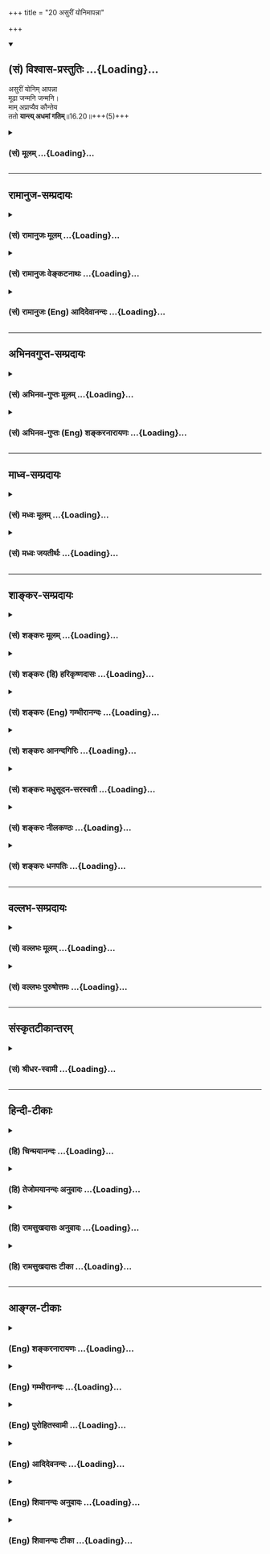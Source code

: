 +++
title = "20 असुरीं योनिमापन्ना"

+++
<div class="js_include" newlevelforh1="2" title="(सं) विश्वास-प्रस्तुतिः" unfilled url="/mahAbhAratam/vyAsaH/shlokashaH/06-bhIShma-parva/03-bhagavad-gItA-parva/saMskRtam/vishvAsa-prastutiH/16_daivAsura-sampad-vib/20_asurIM_yonimApann.md">
<details open><summary><h2>(सं) विश्वास-प्रस्तुतिः ...{Loading}...</h2></summary>

असुरीं योनिम् आपन्ना  
मूढा जन्मनि जन्मनि।  
माम् अप्राप्यैव कौन्तेय  
ततो **यान्त्य् अधमां गतिम्**॥16.20॥+++(5)+++
</details>
</div>
<div class="js_include collapsed" newlevelforh1="3" title="(सं) मूलम्" unfilled url="/mahAbhAratam/vyAsaH/shlokashaH/06-bhIShma-parva/03-bhagavad-gItA-parva/saMskRtam/mUlam/16_daivAsura-sampad-vib/20_asurIM_yonimApann.md">
<details><summary><h3>(सं) मूलम् ...{Loading}...</h3></summary>

असुरीं योनिमापन्ना मूढा जन्मनि जन्मनि।  
मामप्राप्यैव कौन्तेय ततो यान्त्यधमां गतिम्।।16.20।।
</details>
</div>


_________________
## रामानुज-सम्प्रदायः
<div class="js_include collapsed" newlevelforh1="3" title="(सं) रामानुजः मूलम्" unfilled url="/mahAbhAratam/vyAsaH/shlokashaH/06-bhIShma-parva/03-bhagavad-gItA-parva/saMskRtam/rAmAnujaH/mUlam/16_daivAsura-sampad-vib/20_asurIM_yonimApann.md">
<details><summary><h3>(सं) रामानुजः मूलम् ...{Loading}...</h3></summary>

।।16.20।। मदानुकूल्यप्रत्यनीकजन्मापन्नाः पुनः अपि **जन्मनि जन्मनि मूढा**
मद्विपरीतज्ञानाः **माम् अप्राप्य एव,अस्ति भगवान् वासुदेवः सर्वेश्वरः इति
ज्ञानम् अप्राप्य ततः** ततो **जन्मनः** अधमाम् **एव** गतिं यान्ति। अस्य
आसुरस्वभावस्य आत्मनाशस्य मूलहेतुम् आह --

</details>
</div>
<div class="js_include collapsed" newlevelforh1="3" title="(सं) रामानुजः वेङ्कटनाथः" unfilled url="/mahAbhAratam/vyAsaH/shlokashaH/06-bhIShma-parva/03-bhagavad-gItA-parva/saMskRtam/rAmAnujaH/venkaTanAthaH/16_daivAsura-sampad-vib/20_asurIM_yonimApann.md">
<details><summary><h3>(सं) रामानुजः वेङ्कटनाथः ...{Loading}...</h3></summary>

  
  
।।16.20।। उत्तरोत्तरमपकर्षपरम्परोच्यते -- आसुरीम् इति श्लोकेन। मूढशब्दतः
फलितमाहमद्विपरीतज्ञाना इति। यद्वा विपरीतज्ञानमेवात्र मोहः स च
वाक्यार्थानुगुण्यात्स्वविषयो विशेषितः। सत्त्वोत्तराणामपि
परब्रह्मप्राप्तेरनेकजन्मसंसिद्धिसाध्यतया तामसेषु
तत्प्रसङ्गप्रतिषेधयोरनौचित्यात्प्राप्तेः
प्रथमपवभूतशास्त्रजन्यज्ञानप्राप्तिरिहाशास्त्रवश्येष्वासुरेषु
प्रतिक्षिप्यते। तत्र शास्त्रजन्यज्ञानत्वव्यक्त्यर्थमाह -- अस्ति
भगवानिति। अधमत्वस्योत्तमावधिसापेक्षत्वादवधिसमर्पणसमर्थतया सन्निहितः
ततश्शब्दो न हेतुपर उचित इत्यभिप्रायेणाऽऽहततस्ततो जन्मन इति।  
  

</details>
</div>
<div class="js_include collapsed" newlevelforh1="3" title="(सं) रामानुजः (Eng) आदिदेवानन्दः" unfilled url="/mahAbhAratam/vyAsaH/shlokashaH/06-bhIShma-parva/03-bhagavad-gItA-parva/saMskRtam/rAmAnujaH/english/AdidevAnandaH/16_daivAsura-sampad-vib/20_asurIM_yonimApann.md">
<details><summary><h3>(सं) रामानुजः (Eng) आदिदेवानन्दः ...{Loading}...</h3></summary>

16.20 'These deluded men,' viz., those entertaining perverse knowledge about Me, attain repeatedly births that tend them to be antagonistic to Me. Never 'attaining Me,' viz., never arriving at the knowledge that Vasudeva, the Lord and the ruler of all, truly exists, they go farther and farther down, from that birth, to the lowest level. Sri Krsna proceeds to explain the root-cause of the ruin to the self of demoniac nature:

</details>
</div>


_________________
## अभिनवगुप्त-सम्प्रदायः
<div class="js_include collapsed" newlevelforh1="3" title="(सं) अभिनव-गुप्तः मूलम्" unfilled url="/mahAbhAratam/vyAsaH/shlokashaH/06-bhIShma-parva/03-bhagavad-gItA-parva/saMskRtam/abhinava-guptaH/mUlam/16_daivAsura-sampad-vib/20_asurIM_yonimApann.md">
<details><summary><h3>(सं) अभिनव-गुप्तः मूलम् ...{Loading}...</h3></summary>

।।16.17 -- 16.20।। आत्मसंभाविता इत्यादि गतिमित्यन्तम्। यज्ञैर्यजन्ते नाम;
निष्फलमित्यर्थः। क्रोधेन हि सर्वं नश्यतीत्यर्थः। यद्वा नामयज्ञैः;
संज्ञामात्रेणैव +++(S; omit एव)+++ ये यज्ञाः तैः +++(S; omit तैः)+++। अथवा --
नामार्थं प्रसिद्ध्यर्थं ये यज्ञाः +++(omits ये यज्ञाः)+++ -- येन +++(S omits
येन)+++ यज्ञयाजी अयम् इति व्यपदेशो जायते -- ते दम्भपूर्वका एव; न तु फलन्ति।
क्रोधादिरूषितत्वादेव लोकान् द्विषन्तो मामेव द्विषन्ति। अहं वासुदेवो हि
सर्वावासः। आत्मनि च द्वेषवन्तः आत्मनो ( आत्मने) ह्यहितं निरयपातहेतुम्
आचरन्ति +++(S उपाचरन्ति)+++। तांश्चाहम् आसुरीष्वेव योनिषु क्षिपामि।

</details>
</div>
<div class="js_include collapsed" newlevelforh1="3" title="(सं) अभिनव-गुप्तः (Eng) शङ्करनारायणः" unfilled url="/mahAbhAratam/vyAsaH/shlokashaH/06-bhIShma-parva/03-bhagavad-gItA-parva/saMskRtam/abhinava-guptaH/english/shankaranArAyaNaH/16_daivAsura-sampad-vib/20_asurIM_yonimApann.md">
<details><summary><h3>(सं) अभिनव-गुप्तः (Eng) शङ्करनारायणः ...{Loading}...</h3></summary>

16.17-20 Atmasambhavitah etc. upto gatim. They pretend to perform
sacrifices : The meaning is that their sacrifice is fruitless. Indeed
all is ruined because of their anger. Or, namayjna \[may mean\] 'the
sacrifices which are in name only'. Or, it \[may denote\] those
sacrifices that are performed for one's name sake i.e., for one's
reputation, because of which one gets the appellation as 'He is
performer of \[such and such\] sacrifices' These sacrifices, performed
out of hypocricy alone, do not , however fetch any fruit. Becasue these
persons are rugged with anger etc., they hate people and by that they
hate Me only \[in fact\]. For, I, the Vasudeva (the Universal Soul),
dwell every-where. Entertaining hatred towards their own Soul, they
perform action, that is hostile to themselves, and responsible for their
own fall into the hells. These persons I hurl into nothing but the
demoniac wombs.

</details>
</div>


_________________
## माध्व-सम्प्रदायः
<div class="js_include collapsed" newlevelforh1="3" title="(सं) मध्वः मूलम्" unfilled url="/mahAbhAratam/vyAsaH/shlokashaH/06-bhIShma-parva/03-bhagavad-gItA-parva/saMskRtam/madhvaH/mUlam/16_daivAsura-sampad-vib/20_asurIM_yonimApann.md">
<details><summary><h3>(सं) मध्वः मूलम् ...{Loading}...</h3></summary>

।।16.20।। Sri Madhvacharya did not comment on this sloka.,

</details>
</div>
<div class="js_include collapsed" newlevelforh1="3" title="(सं) मध्वः जयतीर्थः" unfilled url="/mahAbhAratam/vyAsaH/shlokashaH/06-bhIShma-parva/03-bhagavad-gItA-parva/saMskRtam/madhvaH/jayatIrthaH/16_daivAsura-sampad-vib/20_asurIM_yonimApann.md">
<details><summary><h3>(सं) मध्वः जयतीर्थः ...{Loading}...</h3></summary>

।।16.20।। Sri Jayatirtha did not comment on this sloka.  
  

</details>
</div>


_________________
## शाङ्कर-सम्प्रदायः
<div class="js_include collapsed" newlevelforh1="3" title="(सं) शङ्करः मूलम्" unfilled url="/mahAbhAratam/vyAsaH/shlokashaH/06-bhIShma-parva/03-bhagavad-gItA-parva/saMskRtam/shankaraH/mUlam/16_daivAsura-sampad-vib/20_asurIM_yonimApann.md">
<details><summary><h3>(सं) शङ्करः मूलम् ...{Loading}...</h3></summary>

।।16.20।। --,**आसुरीं योनिम् आपन्नाः** प्रतिपन्नाः **मूढाः** अविवेकिनः
**जन्मनि जन्मनि** प्रतिजन्म तमोबहुलास्वेव योनिषु जायमानाः अधो गच्छन्तो
मूढाः **माम्** ईश्वरम् **अप्राप्य** अनासाद्य **एव** हे **कौन्तेय; ततः**
तस्मादपि **यान्ति अधमां** गतिं निकृष्टतमां **गतिम्।** माम् अप्राप्यैव
इति न मत्प्राप्तौ काचिदपि आशङ्का अस्ति; अतः मच्छिष्टसाधुमार्गम् अप्राप्य
इत्यर्थः।। सर्वस्या आसुर्याः संपदः संक्षेपः अयम् उच्यते; यस्मिन् त्रिविधे
सर्वः आसुरीसंपद्भेदः अनन्तोऽपि अन्तर्भवति। यत्परिहारेण परिहृतश्च भवति;
यत् मूलं सर्वस्य अनर्थस्य; तत् एतत् उच्यते --,

</details>
</div>
<div class="js_include collapsed" newlevelforh1="3" title="(सं) शङ्करः (हि) हरिकृष्णदासः" unfilled url="/mahAbhAratam/vyAsaH/shlokashaH/06-bhIShma-parva/03-bhagavad-gItA-parva/saMskRtam/shankaraH/hindI/harikRShNadAsaH/16_daivAsura-sampad-vib/20_asurIM_yonimApann.md">
<details><summary><h3>(सं) शङ्करः (हि) हरिकृष्णदासः ...{Loading}...</h3></summary>

।।16.20।। वे मूढ -- अविवेकीजन; जन्मजन्ममें यानी प्रत्येक जन्ममें आसुरी
योनिको पाते हुए अर्थात् जिनमें तमोगुणकी बहुलता है; ऐसी योनियोंमें जन्मते
हुए; नीचे गिरतेगिरते मुझ ईश्वरको न पाकर; उन पूर्वप्राप्त योनियोंकी
अपेक्षा भी अधिक अधमगतिको प्राप्त होते हैं। मुझे प्राप्त न होकर ऐसा
कहनेका तात्पर्य यह है कि मेरे द्वारा कहे हुए श्रेष्ठ मार्गको भी न पाकर;
क्योंकि मेरी प्राप्तिकी तो उनके लिये कोई आशङ्का ही नहीं है।  
  
,

</details>
</div>
<div class="js_include collapsed" newlevelforh1="3" title="(सं) शङ्करः (Eng) गम्भीरानन्दः" unfilled url="/mahAbhAratam/vyAsaH/shlokashaH/06-bhIShma-parva/03-bhagavad-gItA-parva/saMskRtam/shankaraH/english/gambhIrAnandaH/16_daivAsura-sampad-vib/20_asurIM_yonimApann.md">
<details><summary><h3>(सं) शङ्करः (Eng) गम्भीरानन्दः ...{Loading}...</h3></summary>

16.20 Apannah, being born, having acired; (births) asurim, among the
demoniacal; yonim, species; janmani janmani, in births after births; the
mudhah, fools, non-discriminating ones; being born in every birth into
species in which tamas prevails, and going downwards, aprapya eva,
without ever reaching, approaching; mam, Me, who am God; O son of Kunti,
yanti, they attain; gatim, conditions; tatah adhamam, lower even than
that. Since there is not the least possibility of attaining Me, what is
implied by saying, 'without ever reachin Me', is, 'by not attaining the
virtuous path enjoined by Me.' This is being stated as a summary of all
the demoniacal alities. The triplet-under which are comprehended all the
different demoniacal alities though they are infinite in number, (and)
by the avoidance of which (three) they (all the demaniacal alities)
become rejected, and which is the root of all evils- is being stated:

</details>
</div>
<div class="js_include collapsed" newlevelforh1="3" title="(सं) शङ्करः आनन्दगिरिः" unfilled url="/mahAbhAratam/vyAsaH/shlokashaH/06-bhIShma-parva/03-bhagavad-gItA-parva/saMskRtam/shankaraH/AnandagiriH/16_daivAsura-sampad-vib/20_asurIM_yonimApann.md">
<details><summary><h3>(सं) शङ्करः आनन्दगिरिः ...{Loading}...</h3></summary>

।।16.20।। ननु तेषामपि क्रमेण बहूनां जन्मनामन्ते श्रेयो भविष्यति नेत्याह
-- **असुरीमिति।** तेषामीश्वरप्राप्तिशङ्काभावे कथं तन्निषेधः
स्यादित्याशङ्क्याह -- **मामित्यादिना।** यस्मादासुरी संपदनर्थपरंपरया
सर्वपुरुषार्थपरिपन्थिनी तस्मात् यावत्पुरुषः स्वतन्त्रो न
कांचित्पारवश्यकरीं योनिमापन्नस्तावदेव तेनासौ परिहरणीयेति समुदायार्थः।

</details>
</div>
<div class="js_include collapsed" newlevelforh1="3" title="(सं) शङ्करः मधुसूदन-सरस्वती" unfilled url="/mahAbhAratam/vyAsaH/shlokashaH/06-bhIShma-parva/03-bhagavad-gItA-parva/saMskRtam/shankaraH/madhusUdana-sarasvatI/16_daivAsura-sampad-vib/20_asurIM_yonimApann.md">
<details><summary><h3>(सं) शङ्करः मधुसूदन-सरस्वती ...{Loading}...</h3></summary>

।।16.20।। ननु तेषामपि क्रमेण बहूनां जन्मनामन्ते श्रेयो भविष्यति नेत्याह
-- आसुरीमिति। ये कदाचिदासुरीं योनिमापन्नास्ते जन्मनि जन्मनि प्रतिजन्म
मूढास्तमोबहुलत्वेनाविवेकिनःस्ततस्तस्मादपि यान्त्यधमां गतिं निकृष्टतमां
गतिम्। मामप्राप्येति न मत्प्राप्तौ काचिदाशङ्काप्यस्त्यतो मदुपदिष्टं
वेदमार्गमप्राप्येत्यर्थः। एवकारस्तिर्यक्स्थावरादिषु
वेदमार्गप्राप्यस्वरूपायोग्यतां दर्शयति। तेनात्यन्ततमोबहुलत्वेन
वेदमार्गप्राप्तिस्वरूपायोग्या भूत्वा पूर्वपूर्वनिकृष्टयोनितो
निकृष्टतमामधमां योनिमुत्तरोत्तरं गच्छन्तीत्यर्थः। हे कौन्तेयेति
निजसंबन्धकथनेन त्वमितो निस्तीर्ण इति सूचयति। यस्मादेकदासुरीं
योनिमापन्नानामुत्तरोत्तरं निकृष्टतरनिकृष्टतमयोनिलाभो नतु
तत्प्रतीकारसामर्थ्यमत्यन्ततमोबहुलत्वात्; तस्माद्यावन्मनुष्यदेहलाभोऽस्ति
तावन्महतापि प्रयत्नेनासुर्याः संपदः परमकष्टतमायाः परिहाराय त्वरयैव
यथाशक्ति दैवी संपदनुष्ठेया श्रेयोर्थिभिः। अन्यथा तिर्यगादिदेहप्राप्तौ
साधनानुष्ठानायोग्यत्वान्न कदापि निस्तारोऽस्तीति महत्संकटमापद्येतेति
समुदायार्थः। तदुक्तंइहैव नरकव्याधेश्चिकित्सां न करोति यः। गत्वा निरौषधं
स्थानं सरुजः किं करिष्यति इति।

</details>
</div>
<div class="js_include collapsed" newlevelforh1="3" title="(सं) शङ्करः नीलकण्ठः" unfilled url="/mahAbhAratam/vyAsaH/shlokashaH/06-bhIShma-parva/03-bhagavad-gItA-parva/saMskRtam/shankaraH/nIlakaNThaH/16_daivAsura-sampad-vib/20_asurIM_yonimApann.md">
<details><summary><h3>(सं) शङ्करः नीलकण्ठः ...{Loading}...</h3></summary>

।।16.20।। आसुरयोनिप्राप्तेरपि फलमाह -- **आसुरीमिति।** अधमां नारकीम्।
तिर्यक्स्थावरादिरूपां वा।

</details>
</div>
<div class="js_include collapsed" newlevelforh1="3" title="(सं) शङ्करः धनपतिः" unfilled url="/mahAbhAratam/vyAsaH/shlokashaH/06-bhIShma-parva/03-bhagavad-gItA-parva/saMskRtam/shankaraH/dhanapatiH/16_daivAsura-sampad-vib/20_asurIM_yonimApann.md">
<details><summary><h3>(सं) शङ्करः धनपतिः ...{Loading}...</h3></summary>

।।16.20।। ननु तेषामपि क्रमेण बहूनां जन्मनामन्ते श्रोयो भविष्यति नेत्याह
-- आसुरीमिति। मूढा अविवेकिनो जन्मनि जन्मनि प्रतिजन्मासुरीं योनिमापन्नाः
प्राप्ता मामीश्वरमप्राप्यैनासाद्यैव मत्प्राप्तिशङ्काया
अप्यभावात्। ,मच्छिष्टसाधुमार्गप्राप्तिमप्राप्येत्येवकारेण सूचितम्। तत
आसूर्या योनितोऽप्यधमां निकृष्टां गतिं यान्ति तेषां श्रेयः कदापि न
भविष्यतीति भावः। कौन्तेयेति संबोधयन् त्वं तु मत्पितृष्वसृपुत्रत्वान्मां
प्राप्यासूर्यादियोनिषु गन्तुमयोग्योऽसीति मा शुच इति द्योतयति। यस्मादसुरी
संपदनर्थपरम्परारूपा सर्वपुरुषार्थपरिपन्थिनी तस्माद्दैवानुग्रहान्मानुषीं
योनिपापन्नैः सर्वथैवेयं परिहरणीयेति समुदायार्थः।

</details>
</div>


_________________
## वल्लभ-सम्प्रदायः
<div class="js_include collapsed" newlevelforh1="3" title="(सं) वल्लभः मूलम्" unfilled url="/mahAbhAratam/vyAsaH/shlokashaH/06-bhIShma-parva/03-bhagavad-gItA-parva/saMskRtam/vallabhaH/mUlam/16_daivAsura-sampad-vib/20_asurIM_yonimApann.md">
<details><summary><h3>(सं) वल्लभः मूलम् ...{Loading}...</h3></summary>

।।16.20।। आसुरीमिति। मामप्राप्यैव दृष्ट्यादिनाऽप्यसम्बध्यैवाऽधमां गतिं
यान्ति। एवकारेण मत्प्राप्त्युपायभूतसन्मार्गप्राप्तिरपि नास्ति तेषां कुतः
पुनर्मत्प्राप्तिः ततोऽन्धन्तमो मायैवाधमगतिरित्युक्तम्।

</details>
</div>
<div class="js_include collapsed" newlevelforh1="3" title="(सं) वल्लभः पुरुषोत्तमः" unfilled url="/mahAbhAratam/vyAsaH/shlokashaH/06-bhIShma-parva/03-bhagavad-gItA-parva/saMskRtam/vallabhaH/puruShottamaH/16_daivAsura-sampad-vib/20_asurIM_yonimApann.md">
<details><summary><h3>(सं) वल्लभः पुरुषोत्तमः ...{Loading}...</h3></summary>

  
  
।।16.20।। तद्योनिप्राप्तानां फलमाह -- आसुरीमिति। जन्मनि जन्मनि --
तथात्वज्ञापनाय वीप्सा -- हे कौन्तेय आसुरीं योनिं मद्धर्माचरणप्रतिकूलां
योनिं प्राप्य मत्प्राप्तिसाधनाभावात् मामप्राप्यैव ततो जन्मसमाप्तौ अधमां
गतिमन्धन्तमःप्रवेशरूपां यान्ति; प्राप्नुवन्तीत्यर्थः।
एवकारेणाऽवतारदशायां सर्वदर्शनयोग्यायामपि स्वरूपाज्ञानान्मद्दर्शनमप्राप्य
गच्छन्तीति ज्ञापितम्। कौन्तेयेति सम्बोधनाद्भक्त गृहजन्मप्राप्त्या
स्वप्राप्तियोग्यत्वं ज्ञापितम्।  
  

</details>
</div>


_________________
## संस्कृतटीकान्तरम्
<div class="js_include collapsed" newlevelforh1="3" title="(सं) श्रीधर-स्वामी" unfilled url="/mahAbhAratam/vyAsaH/shlokashaH/06-bhIShma-parva/03-bhagavad-gItA-parva/saMskRtam/shrIdhara-svAmI/16_daivAsura-sampad-vib/20_asurIM_yonimApann.md">
<details><summary><h3>(सं) श्रीधर-स्वामी ...{Loading}...</h3></summary>

।।16.20।। किंच **-- आसुरीमिति।** ते च मामप्राप्यैवेत्येवकारेण
मत्प्राप्तिशङ्का कुतस्तेषां। मत्प्राप्त्युपायं सन्मार्गमप्यप्राप्य
ततोऽप्यधमां गतिं कृमिकीटादियोनिं यान्तीत्युक्तम्। शेषं स्पष्टम्।

</details>
</div>


_________________
## हिन्दी-टीकाः
<div class="js_include collapsed" newlevelforh1="3" title="(हि) चिन्मयानन्दः" unfilled url="/mahAbhAratam/vyAsaH/shlokashaH/06-bhIShma-parva/03-bhagavad-gItA-parva/hindI/chinmayAnandaH/16_daivAsura-sampad-vib/20_asurIM_yonimApann.md">
<details><summary><h3>(हि) चिन्मयानन्दः ...{Loading}...</h3></summary>

।।16.20।। इस श्लोक का तात्पर्य यह है कि जब तक मनुष्य अपनी आसुरी
प्रवृत्तियों के वश में उनका दास बना रहता है तब तक वह उसी प्रकार के हीन
जन्मों को प्राप्त होता रहता है। वह आत्मा के परमानन्द स्वरूप का अनुभव
नहीं कर पाता है। अब तक दैवी और आसुरी सम्पदाओं का स्पष्ट एवं विस्तृत
विवेचन किया गया है। बहुसंख्यक लोगों की न्यूनाधिक मात्रा में असुरों की
श्रेणी में ही गणना की जा सकती है। परन्तु एक आध्यात्मिक साधक को केवल ऐसे
वर्णनों से सन्तोष नहीं होता। वह अपनी पतित अवस्था से स्वयं का उद्धार करना
चाहता है। अत; अब भगवान् श्रीकृष्ण अर्जुन के माध्यम से मानवमात्र के
आत्मविकास का पथ प्रदर्शन करते हैं। कोई भी व्यक्ति नित्य निरन्तर नारकीय
यातनाओं का ही भागीदार नहीं हो सकता है शाश्वत नरक प्राप्ति का मत
अयुक्तियुक्त और अदार्शनिक है। भगवान् कहते हैं

</details>
</div>
<div class="js_include collapsed" newlevelforh1="3" title="(हि) तेजोमयानन्दः अनुवादः" unfilled url="/mahAbhAratam/vyAsaH/shlokashaH/06-bhIShma-parva/03-bhagavad-gItA-parva/hindI/tejomayAnandaH/anuvAdaH/16_daivAsura-sampad-vib/20_asurIM_yonimApann.md">
<details><summary><h3>(हि) तेजोमयानन्दः अनुवादः ...{Loading}...</h3></summary>

।।16.20।। हे कौन्तेय ! वे मूढ़ पुरुष जन्मजन्मान्तर में आसुरी योनि को
प्राप्त होते हैं और ( इस प्रकार) मुझे प्राप्त न होकर अधम गति को प्राप्त
होते है।।

</details>
</div>
<div class="js_include collapsed" newlevelforh1="3" title="(हि) रामसुखदासः अनुवादः" unfilled url="/mahAbhAratam/vyAsaH/shlokashaH/06-bhIShma-parva/03-bhagavad-gItA-parva/hindI/rAmasukhadAsaH/anuvAdaH/16_daivAsura-sampad-vib/20_asurIM_yonimApann.md">
<details><summary><h3>(हि) रामसुखदासः अनुवादः ...{Loading}...</h3></summary>

।।16.20।। हे कुन्तीनन्दन ! वे मूढ मनुष्य मेरेको प्राप्त न करके ही
जन्म-जन्मान्तरमें आसुरी योनिको प्राप्त होते हैं, फिर उससे भी अधिक अधम
गतिमें अर्थात् भयङ्कर नरकोंमें चले जाते हैं।

</details>
</div>
<div class="js_include collapsed" newlevelforh1="3" title="(हि) रामसुखदासः टीका" unfilled url="/mahAbhAratam/vyAsaH/shlokashaH/06-bhIShma-parva/03-bhagavad-gItA-parva/hindI/rAmasukhadAsaH/TIkA/16_daivAsura-sampad-vib/20_asurIM_yonimApann.md">
<details><summary><h3>(हि) रामसुखदासः टीका ...{Loading}...</h3></summary>

।।16.20।।***व्याख्या --***  **आसुरीं योनिमापन्ना ৷৷. मामप्राप्यैव
कौन्तेय --** पीछेके श्लोकमें भगवान्ने आसुर मनुष्योंको बारबार पशुपक्षी
आदिकी योनियोंमें गिरानेकी बात कही। अब उसी बातको लेकर भगवान् यहाँ कहते
हैं कि मनुष्यजन्ममें मुझे प्राप्त करनेका दुर्लभ अवसर पाकर भी वे आसुर
मनुष्य मेरी प्राप्ति न करके पशु; पक्षी आदि आसुरी योनियोंमें चले जाते हैं
और बारबार उन आसुरी योनियोंमें ही जन्म लेते रहते हैं।**मामप्राप्यैव**
पदसे भगवान् पश्चात्तापके साथ कहते हैं कि अत्यन्त कृपा करके मैंने जीवोंको
मनुष्यशरीर देकर इन्हें अपना उद्धार करनेका मौका दिया और यह विश्वास किया
कि ये अपना उद्धार अवश्य कर लेंगे परन्ते ये नराधम इतने मूढ़ और
विश्वासघाती निकले कि जिस शरीरसे मेरी प्राप्ति करनी थी; उससे मेरी
प्राप्ति न करके उलटे अधम गतिको चले गये  
  
मनुष्यशरीर प्राप्त हो जानेके बाद वह कैसा ही आचरणवाला क्यों न हो अर्थात्
दुराचारीसेदुराचारी क्यों न हो; वह भी यदि चाहे तो थो़ड़ेसेथोड़े समयमें
(गीता 9। 30 -- 31) और जीवनके अन्तकालमें (गीता 8। 5) भी भगवान्को प्राप्त
कर सकता है। कारण कि **समोऽहं सर्वभूतेषु** (गीता 9। 29) कहकर भगवान्ने
अपनी प्राप्ति सबके लिये अर्थात् प्राणिमात्रके लिये खुली रखी है। हाँ; यह
बात हो सकती है कि पशुपक्षी,आदिमें उनको प्राप्त करनेकी योग्यता नहीं है
परन्तु भगवान्की तरफसे तो किसीके लिये भी मना नहीं है। ऐसा अवसर सर्वथा
प्राप्त हो जानेपर भी ये आसुर मनुष्य भगवान्को प्राप्त न करके अधम गतिमें
चले जाते हैं; तो इनकी इस दुर्गतिको देखकर परम दयालु प्रभु दुःखी होते
हैं।**ततो यान्त्यधमां गतिम् --** आसुरी योनियोंमें जानेपर भी उनके सभी पाप
पूरे नष्ट नहीं होते। अतः उन बचे हुए पापोंको भोगनेके लिये वे उन आसुरी
योनियोंसे भी भयङ्कर अधम गतिको अर्थात् नरकोंको प्राप्त होते हैं। यहाँ
शङ्का हो सकती है कि आसुरी योनियोंको प्राप्त हुए मनुष्योंको तो उन
योनियोंमें भगवान्को प्राप्त करनेका अवसर ही नहीं है और उनमें वह योग्यता
भी नहीं है; फिर भगवान्ने ऐसा क्यों कहा कि वे मेरेको प्राप्त न करके उससे
भी अधम गतिमें चले जाते हैं इसका समाधान यह है कि भगवान्का ऐसा कहना आसुरी
योनियोंको प्राप्त होनेसे पूर्व मनुष्यशरीरको लेकर ही है। तात्पर्य है कि
मनुष्यशरीरको पाकर; मेरी प्राप्तिका अधिकार पाकर भी वे मनुष्य मेरी
प्राप्ति न करके जन्मजन्मान्तरमें आसुरी योनियोंको प्राप्त होते हैं। इतना
ही नहीं; वे उन आसुरी योनियोंसे भी नीचे कुम्भीपाक आदि घोर नरकोंमें चले
जाते हैं।  
  
**विशेष बात**  
  
भगवत्प्राप्तिके अथवा कल्याणके उद्देश्यसे दिये गये मनुष्यशरीरको पाकर भी
मनुष्य कामना; स्वार्थ एवं अभिमानके वशीभूत होकर चोरीडकैती; झूठकपट; धोखा;
विश्वासघात; हिंसा आदि जिन कर्मोंको करते हैं; उनके दो परिणाम होते हैं --
(1) बाहरी फलअंश और (2) भीतरी संस्कारअंश। दूसरोंको दुःख देनेपर उनका
(जिनको दुःख दिया गया है) तो वही नुकसान होता है; जो प्रारब्धसे होनेवाला
है परन्तु जो दुःख देते हैं; वे नया पाप करते हैं; जिसका फल नरक उन्हें
भोगना ही पड़ता है। इतना ही नहीं; दुराचारोंके द्वारा जो नये पाप होनेके
बीज बोये जाते हैं अर्थात् उन दुराचारोंके द्वारा अहंतामें जो दुर्भाव बैठ
जाते हैं; उनसे मनुष्यका बहुत भयंकर नुकसान होता है। जैसे; चोरीरूप कर्म
करनेसे पहले मनुष्य स्वयं चोर बनता है क्योंकि वह चोर बनकर ही चोरी करेगा
और चोरी करनेसे अपनेमें (अहंतामें) चोरका भाव दृढ़ हो जायगा **(टिप्पणी प₀
827.1)**। इस प्रकार चोरीके संस्कार उसकी अहंतामें बैठ जाते हैं। ये
संस्कार मनुष्यका बड़ा भारी पतन करते हैं -- उससे बारबार चोरीरूप पाप
करवाते है और फलस्वरूप नरकोंमें ले जाते हैं। अतः जबतक वह मनुष्य अपना
कल्याण नहीं कर लेता अर्थात् जबतक वह अपनी अहंतामें बैठाये हुए दुर्भावोंको
नहीं मिटाता; तबतक वे दुर्भाव जन्मजन्मान्तरतक दुराचारोंको बल देते रहेंगे;
उकसाते रहेंगे और उनके कारण वे आसुरी योनियोंमें तथा उससे भी भयङ्कर नरक
आदिमें दुःख; सन्ताप; आफत आदि पाते ही रहेंगे।  
  
उन आसुरी योनियोंमें भी उनकी प्रकृति और प्रवृत्तिके अनुसार यह देखा जाता
है कि कई पशुपक्षी; भूतपिशाच; कीटपतंग आदि सौम्यप्रकृतिप्रधान होते हैं और
कई क्रूरप्रकृतिप्रधान होते हैं। इस तरह उनकी प्रकृति(स्वभाव) में भेद उनकी
अपनी बनायी हुई शुद्ध या अशुद्ध अहंताके कारण ही होते हैं। अतः उन
योनियोंमें अपनेअपने कर्मोंका फलभोग होनेपर भी उनकी प्रकृतिके भेद वैसे ही
बने रहते हैं। इतना ही नहीं सम्पूर्ण योनियोंको और नरकोंको भोगनेके बाद
किसी क्रमसे अथवा भगवत्कृपासे उनको मनुष्यशरीर प्राप्त हो भी जाता है; तो
भी उनकी अहंतामें बैठे हुए कामक्रोधादि दुर्भाव पहलेजैसे ही रहते हैं
**(टिप्पणी प₀ 827.2)**। इसी प्रकार जो स्वर्गप्राप्तिकी कामनासे यहाँ शुभ
कर्म करते हैं; और मरनेके बाद उन कर्मोंके अनुसार स्वर्गमें जाते हैं; वहाँ
उनके कर्मोंका फलभोग तो हो जाता है; पर उनके स्वभावका परिवर्तन नहीं होता
अर्थात् उनकी अहंतामें परिवर्तन नहीं होता **(टिप्पणी प₀ 827.3)**।
स्वभावको बदलनेका; शुद्ध बनानेका मौका तो मनुष्यशरीरमें ही है।  
  
***सम्बन्ध --***  पूर्वश्लोकमें भगवान्ने कहा कि ये जीव मनुष्यशरीरमें
मेरी प्राप्तिका अवसर पाकर भी मुझे प्राप्त नहीं करते; जिससे मुझे उनको अधम
योनिमें भेजना पड़ता है। उनका अधम योनिमें और अधम गति(नरक) में जानेका मूल
कारण क्या है -- इसको भगवान् आगेके श्लोकमें बताते हैं।

</details>
</div>


_________________
## आङ्ग्ल-टीकाः
<div class="js_include collapsed" newlevelforh1="3" title="(Eng) शङ्करनारायणः" unfilled url="/mahAbhAratam/vyAsaH/shlokashaH/06-bhIShma-parva/03-bhagavad-gItA-parva/english/shankaranArAyaNaH/16_daivAsura-sampad-vib/20_asurIM_yonimApann.md">
<details><summary><h3>(Eng) शङ्करनारायणः ...{Loading}...</h3></summary>

16.20. Having come to the demoniac womb, birth after birth, and not attaining Me at all, these deluded persons, therefore, pass to the lowest state, O son of Kunti !

</details>
</div>
<div class="js_include collapsed" newlevelforh1="3" title="(Eng) गम्भीरानन्दः" unfilled url="/mahAbhAratam/vyAsaH/shlokashaH/06-bhIShma-parva/03-bhagavad-gItA-parva/english/gambhIrAnandaH/16_daivAsura-sampad-vib/20_asurIM_yonimApann.md">
<details><summary><h3>(Eng) गम्भीरानन्दः ...{Loading}...</h3></summary>

16.20 Being born among the demoniacal species in births after births,
the foods, without ever reaching Me, O son of Kunti, attain conditions lower than that.

</details>
</div>
<div class="js_include collapsed" newlevelforh1="3" title="(Eng) पुरोहितस्वामी" unfilled url="/mahAbhAratam/vyAsaH/shlokashaH/06-bhIShma-parva/03-bhagavad-gItA-parva/english/purohitasvAmI/16_daivAsura-sampad-vib/20_asurIM_yonimApann.md">
<details><summary><h3>(Eng) पुरोहितस्वामी ...{Loading}...</h3></summary>

16.20 So reborn, they spend life after life, enveloped in delusion. And they never reach Me, O Prince, but degenerate into still lower forms of life.

</details>
</div>
<div class="js_include collapsed" newlevelforh1="3" title="(Eng) आदिदेवनन्दः" unfilled url="/mahAbhAratam/vyAsaH/shlokashaH/06-bhIShma-parva/03-bhagavad-gItA-parva/english/AdidevanandaH/16_daivAsura-sampad-vib/20_asurIM_yonimApann.md">
<details><summary><h3>(Eng) आदिदेवनन्दः ...{Loading}...</h3></summary>

16.20 Fallen into demoniac wombs in birth after birth, these deluded men, not attaining Me, further sink down to the lowest level, O Arjuna.

</details>
</div>
<div class="js_include collapsed" newlevelforh1="3" title="(Eng) शिवानन्दः अनुवादः" unfilled url="/mahAbhAratam/vyAsaH/shlokashaH/06-bhIShma-parva/03-bhagavad-gItA-parva/english/shivAnandaH/anuvAdaH/16_daivAsura-sampad-vib/20_asurIM_yonimApann.md">
<details><summary><h3>(Eng) शिवानन्दः अनुवादः ...{Loading}...</h3></summary>

16.20 Entering into demoniacal wombs and deluded, birth after birth, not attaining Me, they thus fall, O Arjuna, into a condition still lower than that.

</details>
</div>
<div class="js_include collapsed" newlevelforh1="3" title="(Eng) शिवानन्दः टीका" unfilled url="/mahAbhAratam/vyAsaH/shlokashaH/06-bhIShma-parva/03-bhagavad-gItA-parva/english/shivAnandaH/TIkA/16_daivAsura-sampad-vib/20_asurIM_yonimApann.md">
<details><summary><h3>(Eng) शिवानन्दः टीका ...{Loading}...</h3></summary>

16.20 असुरीम् demoniacal; योनिम् womb; आपन्नाः entering into; मूढाः
deluded; जन्मनि जन्मनि in birth after birth; माम् Me; अप्राप्य not attaining; एव still; कौन्तेय O son of Kunti (Arjuna); ततः than that;
यान्ति (they) fall into; अधमाम् lower; गतिम् condition (path or goal).Commentary These degraded Asuras are cast into the demoniacal wombs. They are reduced to the very lowest condition or the most appalling state. They are cast into utter darkness. They fall into lower and yet lower wombs in response to their own satanic desires and actions and their extreme Tamasic nature. From the birth of a tiger; they will get the birth of a serpent from a serpents they will get the birth of a wormfrom that they will get the birth of a tree; etc. In Sanskrit the suffix Tara denotes comparative degree and Tama is superlative degree.
These people get Nikrishtatama Yonis (the lowest wombs).They do not reach Me as their minds are filled with impurities; as they do not tread the path of righteousness in accordance with the injunctions of the scriptures. The diabolical nature is inimical to spiritual progress.
Therefore; you will have to annihilate the evil tendencies by cultivating divine alities and the practice of regular meditation. Then and only then will you attain liberation.

</details>
</div>
